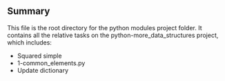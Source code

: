 ## Summary

This file is the root directory for the python modules project folder. It contains all the relative tasks on the python-more_data_structures project, which includes:

* Squared simple
* 1-common_elements.py
* Update dictionary
